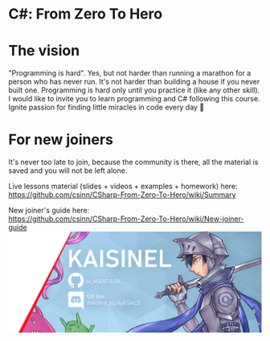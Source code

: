 # C#: From Zero To Hero 
# The vision
"Programming is hard". Yes, but not harder than running a marathon for a person who has never run. It's not harder than 
building a house if you never built one. Programming is hard only until you practice it (like any other skill). 
I would like to invite you to learn programming and C# following this course. 
Ignite passion for finding little miracles in code every day 🙂

# For new joiners
It's never too late to join, because the community is there, all the material is saved
and you will not be left alone.

Live lessons material (slides + videos + examples + homework) here:  
https://github.com/csinn/CSharp-From-Zero-To-Hero/wiki/Summary

New joiner's guide here:  
https://github.com/csinn/CSharp-From-Zero-To-Hero/wiki/New-joiner-guide  
![Boot Camp Banner](Res/kaisi_banner.png)
